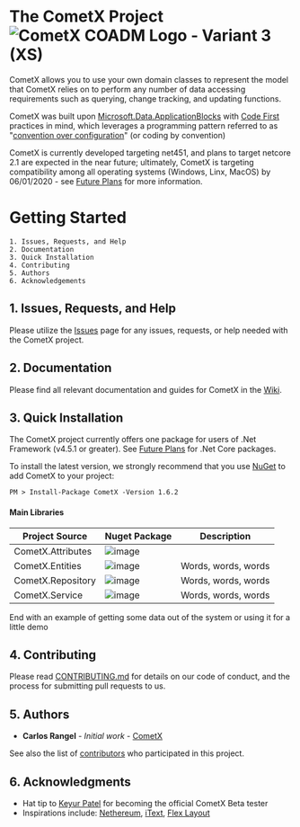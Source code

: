 # The CometX Project ![CometX COADM Logo - Variant 3 (XS)](https://user-images.githubusercontent.com/11052295/71770401-bf516500-2ef1-11ea-96d3-6a9852af3bf7.png)

CometX allows you to use your own domain classes to represent the model that CometX relies on to perform any number of data accessing requirements such as querying, change tracking, and updating functions. 

CometX was built upon [Microsoft.Data.ApplicationBlocks](https://www.nuget.org/packages/Microsoft.ApplicationBlocks.Data/) with [Code First](https://www.entityframeworktutorial.net/code-first/what-is-code-first.aspx) practices in mind, which leverages a programming pattern referred to as "[convention over configuration](https://markheath.net/post/convention-over-configuration)" (or coding by convention)

CometX is currently developed targeting net451, and plans to target netcore 2.1 are expected in the near future; ultimately, CometX is targeting compatibility among all operating systems (Windows, Linx, MacOS) by 06/01/2020 - see [Future Plans]() for more information.  

# Getting Started 
```
1. Issues, Requests, and Help
2. Documentation 
3. Quick Installation 
4. Contributing 
5. Authors
6. Acknowledgements 
```

## 1. Issues, Requests, and Help 
Please utilize the [Issues](https://github.com/CarlosRangel17/CometX/issues) page for any issues, requests, or help needed with the CometX project.

## 2. Documentation 
Please find all relevant documentation and guides for CometX in the [Wiki](https://github.com/CarlosRangel17/CometX/wiki). 

## 3. Quick Installation

The CometX project currently offers one package for users of .Net Framework (v4.5.1 or greater). See [Future Plans](https://github.com/CarlosRangel17/CometX/wiki/Future-Plans) for .Net Core packages. 

To install the latest version, we strongly recommend that you use [NuGet](https://www.nuget.org/packages/CometX/) to add CometX to your project:

``` 
PM > Install-Package CometX -Version 1.6.2 
```

#### Main Libraries 
| Project Source | Nuget Package | Description | 
| --- | --- | --- |
| CometX.Attributes | ![image](https://user-images.githubusercontent.com/11052295/71768303-9ec9e080-2eda-11ea-81f2-4b7eecb43294.png) |  |
| CometX.Entities | ![image](https://user-images.githubusercontent.com/11052295/71768303-9ec9e080-2eda-11ea-81f2-4b7eecb43294.png) | Words, words, words |
| CometX.Repository | ![image](https://user-images.githubusercontent.com/11052295/71768303-9ec9e080-2eda-11ea-81f2-4b7eecb43294.png) | Words, words, words |
| CometX.Service | ![image](https://user-images.githubusercontent.com/11052295/71768303-9ec9e080-2eda-11ea-81f2-4b7eecb43294.png) | Words, words, words |

End with an example of getting some data out of the system or using it for a little demo

## 4. Contributing

Please read [CONTRIBUTING.md](https://github.com/CarlosRangel17/CometX/blob/master/Good-CONTRIBUTING.md) for details on our code of conduct, and the process for submitting pull requests to us.

## 5. Authors

* **Carlos Rangel** - *Initial work* - [CometX](https://github.com/CarlosRangel17/CometX)

See also the list of [contributors](https://github.com/CarlosRangel17/CometX/contributors) who participated in this project.

## 6. Acknowledgments

* Hat tip to [Keyur Patel](https://github.com/simkeyur) for becoming the official CometX Beta tester
* Inspirations include: [Nethereum](https://github.com/Nethereum/Nethereum), [iText](https://github.com/itext/itextsharp), [Flex Layout](https://github.com/angular/flex-layout)
